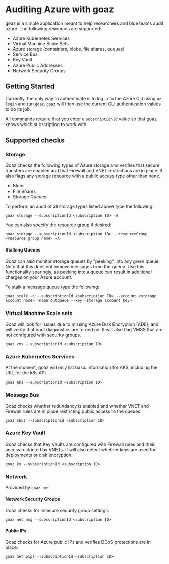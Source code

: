 # Auditing Azure with goaz

goaz is a simple application meant to help researchers and blue teams audit azure. The following resources are supported:

- Azure Kubernetes Services
- Virtual Machine Scale Sets
- Azure storage (containers, blobs, file shares, queues)
- Service Bus
- Key Vault
- Azure Public Addresses
- Network Security Groups

## Getting Started

Currently, the only way to authenticate is to log in to the Azure CLI using `az login` and run `goaz`. `goaz` will then use the current CLI authentication values to do its job.

All commands require that you enter a `subscriptionId` value so that goaz knows which subscription to work with.

## Supported checks

### Storage

Goaz checks the following types of Azure storage and verifies that secure transfers are enabled and that Firewall and VNET restrictions are in place. It also flags any storage resource with a public access type other than none.

- Blobs
- File Shares
- Storage Queues

To perform an audit of all storage types listed above type the following:

```shell
goaz storage --subscriptionId <subscription ID> -A
```

You can also specify the resource group if desired:

```shell
goaz storage --subscriptionId <subscription ID> --resourceGroup <resource group name> -A
```

#### Stalking Queues

Goaz can also monitor storage queues by "peeking" into any given queue. Note that this does not remove messages from the queue. Use this functionality sparingly, as peeking into a queue can result in additional charges on your Azure account.

To stalk a message queue type the following:

```shell
goaz stalk -q --subscriptionId <subscription ID> --account <storage account name> -name outqueue --key <storage account key>
```

### Virtual Machine Scale sets

Goaz will look for issues due to missing Azure Disk Encryption (ADE), and will verify that boot diagnostics are turned on. It will also flag VMSS that are not configured with security groups.

```shell
goaz vms --subscriptionId <subscription ID>
```

### Azure Kubernetes Services

At the moment, goaz will only list basic information for AKS, including the URL for the k8s API

```shell
goaz aks --subscriptionId <subscription ID>
```

### Message Bus

Goaz checks whether redundancy is enabled and whether VNET and Firewall rules are in place restricting public access to the queues.

```shell
goaz sbus --subscriptionId <subscription ID>
```

### Azure Key Vault

Goaz checks that Key Vaults are configured with Firewall rules and their access restricted by VNETs. It will also detect whether keys are used for deployments or disk encryption.

```shell
goaz kv --subscriptionId <subscription ID>
```

### Network

Provided by `goaz net`

#### Network Security Groups

Goaz checks for insecure security group settings:

```shell
goaz net nsg --subscriptionId <subscription ID>
```

#### Public IPs

Goaz checks for Azure public IPs and verifies DDoS protections are in place:

```shell
goaz net pips --subscriptionId <subscription ID>
```
